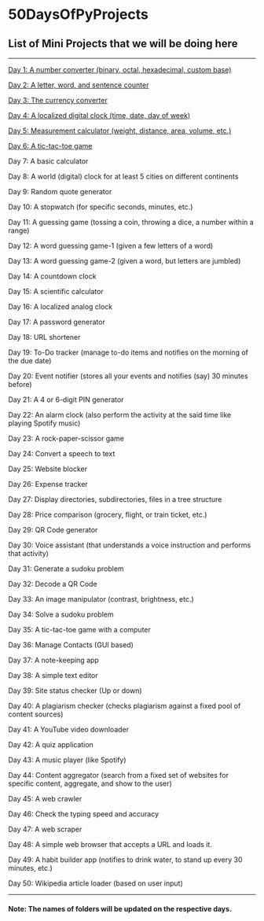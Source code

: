 # **50DaysOfPyProjects**

## List of Mini Projects that we will be doing here

---

[Day 1: A number converter (binary, octal, hexadecimal, custom base)](https://github.com/Sanjaych4/50DaysOfPyProjects/tree/main/Day1%20Number%20Converter)

[Day 2: A letter, word, and sentence counter](https://github.com/Sanjaych4/50DaysOfPyProjects/tree/main/Day2%20Counter)

[Day 3: The currency converter](https://github.com/Sanjaych4/50DaysOfPyProjects/tree/main/Day3%20Currency%20Converter)

[Day 4: A localized digital clock (time, date, day of week)](https://github.com/Sanjaych4/50DaysOfPyProjects/tree/main/Day4%20Local%20Time)

[Day 5: Measurement calculator (weight, distance, area, volume, etc.)](https://github.com/Sanjaych4/50DaysOfPyProjects/tree/main/Day5%20Measurement%20Calculator)

[Day 6: A tic-tac-toe game](https://github.com/Sanjaych4/50DaysOfPyProjects/tree/main/Day6%20Tic%20tac%20toe)

Day 7: A basic calculator

Day 8: A world (digital) clock for at least 5 cities on different continents

Day 9: Random quote generator

Day 10: A stopwatch (for specific seconds, minutes, etc.)

Day 11: A guessing game (tossing a coin, throwing a dice, a number within a range)

Day 12: A word guessing game-1 (given a few letters of a word)

Day 13: A word guessing game-2 (given a word, but letters are jumbled)

Day 14: A countdown clock

Day 15: A scientific calculator

Day 16: A localized analog clock

Day 17: A password generator

Day 18: URL shortener

Day 19: To-Do tracker (manage to-do items and notifies on the morning of the due date)

Day 20: Event notifier (stores all your events and notifies (say) 30 minutes before)

Day 21: A 4 or 6-digit PIN generator

Day 22: An alarm clock (also perform the activity at the said time like playing Spotify music)

Day 23: A rock-paper-scissor game

Day 24: Convert a speech to text

Day 25: Website blocker

Day 26: Expense tracker

Day 27: Display directories, subdirectories, files in a tree structure

Day 28: Price comparison (grocery, flight, or train ticket, etc.)

Day 29: QR Code generator

Day 30: Voice assistant (that understands a voice instruction and performs that activity)

Day 31: Generate a sudoku problem

Day 32: Decode a QR Code

Day 33: An image manipulator (contrast, brightness, etc.)

Day 34: Solve a sudoku problem

Day 35: A tic-tac-toe game with a computer

Day 36: Manage Contacts (GUI based)

Day 37: A note-keeping app

Day 38: A simple text editor

Day 39: Site status checker (Up or down)

Day 40: A plagiarism checker (checks plagiarism against a fixed pool of content sources)

Day 41: A YouTube video downloader

Day 42: A quiz application

Day 43: A music player (like Spotify)

Day 44: Content aggregator (search from a fixed set of websites for specific content, aggregate, and show to the user)

Day 45: A web crawler

Day 46: Check the typing speed and accuracy

Day 47: A web scraper

Day 48: A simple web browser that accepts a URL and loads it.

Day 49: A habit builder app (notifies to drink water, to stand up every 30 minutes, etc.)

Day 50: Wikipedia article loader (based on user input)

---

#### **Note: The names of folders will be updated on the respective days.**